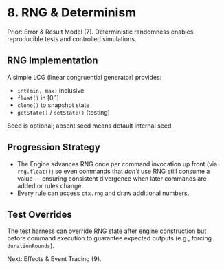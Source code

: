 # 8. RNG & Determinism

Prior: Error & Result Model (7). Deterministic randomness enables reproducible tests and controlled simulations.

## RNG Implementation
A simple LCG (linear congruential generator) provides:
- `int(min, max)` inclusive
- `float()` in [0,1)
- `clone()` to snapshot state
- `getState()` / `setState()` (testing)

Seed is optional; absent seed means default internal seed.

## Progression Strategy
- The Engine advances RNG once per command invocation up front (via `rng.float()`) so even commands that *don't* use RNG still consume a value — ensuring consistent divergence when later commands are added or rules change.
- Every rule can access `ctx.rng` and draw additional numbers.

## Test Overrides
The test harness can override RNG state after engine construction but before command execution to guarantee expected outputs (e.g., forcing `durationRounds`).

Next: Effects & Event Tracing (9).
